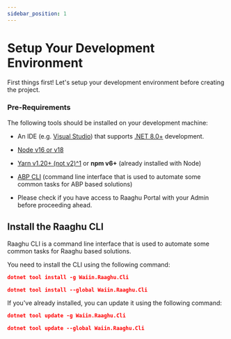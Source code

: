 ```yaml
---
sidebar_position: 1
---
```


# Setup Your Development Environment

First things first! Let's setup your development environment before creating the project.

### Pre-Requirements

The following tools should be installed on your development machine:

- An IDE (e.g. [Visual Studio](https://visualstudio.microsoft.com/vs/)) that supports [.NET 8.0+](https://dotnet.microsoft.com/en-us/download/dotnet) development.

- [Node v16 or v18](https://nodejs.org/en) 

- [Yarn v1.20+ (not v2)^1](https://classic.yarnpkg.com/en/docs/install#windows-stable) or **npm v6+** (already installed with Node)

- [ABP CLI](https://docs.abp.io/en/abp/latest/CLI) (command line interface that is used to automate some common tasks for ABP based solutions)

- Please check if you have access to Raaghu Portal with your Admin before proceeding ahead.

## Install the Raaghu CLI

Raaghu CLI is a command line interface that is used to automate some common tasks for Raaghu based solutions.

 You need to install the CLI using the following command:

````json
dotnet tool install -g Waiin.Raaghu.Cli
````
````json
dotnet tool install --global Waiin.Raaghu.Cli
````
If you've already installed, you can update it using the following command:

````json
dotnet tool update -g Waiin.Raaghu.Cli
````
````json
dotnet tool update --global Waiin.Raaghu.Cli
````